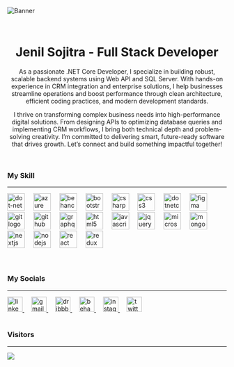 ![Banner](https://github.com/user-attachments/assets/45ecf57e-b302-4617-8609-30afbf540949)

<br/>

<h1 align="center">Jenil Sojitra - Full Stack Developer</h1>

<p align="center">
As a passionate .NET Core Developer, I specialize in building robust, scalable backend systems using Web API and SQL Server. With hands-on experience in CRM integration and enterprise solutions, I help businesses streamline operations and boost performance through clean architecture, efficient coding practices, and modern development standards.
</p>

<p align="center">
I thrive on transforming complex business needs into high-performance digital solutions. From designing APIs to optimizing database queries and implementing CRM workflows, I bring both technical depth and problem-solving creativity. I’m committed to delivering smart, future-ready software that drives growth. Let’s connect and build something impactful together!
</p>

<br/>

<div align="left"> <h3> My Skill </h3> </div>

---

<div align="left">
  <img src="https://cdn.jsdelivr.net/gh/devicons/devicon/icons/dot-net/dot-net-plain-wordmark.svg" height="40" alt="dot-net logo"  />
  <img width="12" />
  <img src="https://cdn.jsdelivr.net/gh/devicons/devicon/icons/azure/azure-original.svg" height="40" alt="azure logo"  />
  <img width="12" />
  <img src="https://cdn.jsdelivr.net/gh/devicons/devicon/icons/behance/behance-original.svg" height="40" alt="behance logo"  />
  <img width="12" />
  <img src="https://cdn.jsdelivr.net/gh/devicons/devicon/icons/bootstrap/bootstrap-original.svg" height="40" alt="bootstrap logo"  />
  <img width="12" />
  <img src="https://cdn.jsdelivr.net/gh/devicons/devicon/icons/csharp/csharp-original.svg" height="40" alt="csharp logo"  />
  <img width="12" />
  <img src="https://cdn.jsdelivr.net/gh/devicons/devicon/icons/css3/css3-original.svg" height="40" alt="css3 logo"  />
  <img width="12" />
  <img src="https://cdn.jsdelivr.net/gh/devicons/devicon/icons/dotnetcore/dotnetcore-original.svg" height="40" alt="dotnetcore logo"  />
  <img width="12" />
  <img src="https://cdn.jsdelivr.net/gh/devicons/devicon/icons/figma/figma-original.svg" height="40" alt="figma logo"  />
  <img width="12" />
  <img src="https://cdn.jsdelivr.net/gh/devicons/devicon/icons/git/git-original.svg" height="40" alt="git logo"  />
  <img width="12" />
  <img src="https://cdn.jsdelivr.net/gh/devicons/devicon/icons/github/github-original.svg" height="40" alt="github logo"  />
  <img width="12" />
  <img src="https://cdn.jsdelivr.net/gh/devicons/devicon/icons/graphql/graphql-plain.svg" height="40" alt="graphql logo"  />
  <img width="12" />
  <img src="https://cdn.jsdelivr.net/gh/devicons/devicon/icons/html5/html5-original.svg" height="40" alt="html5 logo"  />
  <img width="12" />
  <img src="https://cdn.jsdelivr.net/gh/devicons/devicon/icons/javascript/javascript-original.svg" height="40" alt="javascript logo"  />
  <img width="12" />
  <img src="https://cdn.jsdelivr.net/gh/devicons/devicon/icons/jquery/jquery-original.svg" height="40" alt="jquery logo"  />
  <img width="12" />
  <img src="https://cdn.jsdelivr.net/gh/devicons/devicon/icons/microsoftsqlserver/microsoftsqlserver-plain.svg" height="40" alt="microsoftsqlserver logo"  />
  <img width="12" />
  <img src="https://cdn.jsdelivr.net/gh/devicons/devicon/icons/mongodb/mongodb-original.svg" height="40" alt="mongodb logo"  />
  <img width="12" />
  <img src="https://cdn.jsdelivr.net/gh/devicons/devicon/icons/nextjs/nextjs-original.svg" height="40" alt="nextjs logo"  />
  <img width="12" />
  <img src="https://cdn.jsdelivr.net/gh/devicons/devicon/icons/nodejs/nodejs-original.svg" height="40" alt="nodejs logo"  />
  <img width="12" />
  <img src="https://cdn.jsdelivr.net/gh/devicons/devicon/icons/react/react-original.svg" height="40" alt="react logo"  />
  <img width="12" />
  <img src="https://cdn.jsdelivr.net/gh/devicons/devicon/icons/redux/redux-original.svg" height="40" alt="redux logo"  />
</div>

<br/>
<br/>

<div align="left"> <h3> My Socials </h3> </div>

---

<div align="left">

  <a href="https://www.linkedin.com/in/jenilsojitra" target="_blank">
    <img src="https://raw.githubusercontent.com/maurodesouza/profile-readme-generator/master/src/assets/icons/social/linkedin/default.svg" height="35" alt="linkedin logo"  />
  </a>

  <img width="12" />

  <a href="mailto:jenilsojitra19@gmail.com" target="_blank">
    <img src="https://raw.githubusercontent.com/maurodesouza/profile-readme-generator/master/src/assets/icons/social/gmail/default.svg" height="35" alt="gmail logo"  />
  </a>
  
  <img width="12" />

  <a href="https://dribbble.com/jenilsojitra" target="_blank">
    <img src="https://raw.githubusercontent.com/maurodesouza/profile-readme-generator/master/src/assets/icons/social/dribbble/default.svg" height="35" alt="dribbble logo"  />
  </a>

  <img width="12" />

  <a href="https://www.behance.net/jenilsojitra" target="_blank">
    <img src="https://raw.githubusercontent.com/maurodesouza/profile-readme-generator/master/src/assets/icons/social/behance/default.svg" height="35" alt="behance logo"  />
  </a>

  <img width="12" />

  <a href="http://instagram.com/__jenil_sojitra__" target="_blank">
    <img src="https://raw.githubusercontent.com/maurodesouza/profile-readme-generator/master/src/assets/icons/social/instagram/default.svg" height="35" alt="instagram logo"  />
  </a>

  <img width="12" />

  <a href="https://x.com/JENILSOJITRA25" target="_blank">
    <img src="https://raw.githubusercontent.com/maurodesouza/profile-readme-generator/master/src/assets/icons/social/twitter/default.svg" height="35" alt="twitter logo"  />
  </a>
  
</div>

<br/>

<h3 align="left">Visitors</h3>

---

![](https://komarev.com/ghpvc/?username=jenilsojitra&abbreviated=true&label=PROFILE+VIEWS&style=for-the-badge&color=blue)
